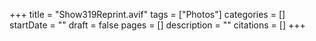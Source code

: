 +++
title = "Show319Reprint.avif"
tags = ["Photos"]
categories = []
startDate = ""
draft = false
pages = []
description = ""
citations = []
+++
